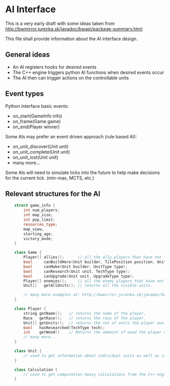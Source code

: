 AI Interface
============

This is a very early draft with some ideas taken from http://bwmirror.jurenka.sk/javadoc/bwapi/package-summary.html

This file shall provide information about the AI interface design.


General ideas
-------------

 * An AI registers hooks for desired events
 * The C++ engine triggers python AI functions when desired events occur
 * The AI then can trigger actions on the controllable units


Event types
-----------

Python interface basic events:

 * on_start(GameInfo info)
 * on_frame(Game game)
 * on_end(Player winner)

Some AIs may prefer an event driven approach (rule based AI):
 * on_unit_discover(Unit unit)
 * on_unit_complete(Unit unit)
 * on_unit_lost(Unit unit)
 * many more...


Some AIs will need to simulate ticks into the future to help make decisions for the current tick. (min-max, MCTS, etc.)


Relevant structures for the AI
------------------------------

```cpp
    struct game_info {
        int num_players;
        int map_size;
        int pop_limit;
        resources_type;
        map_view;
        starting_age;
        victory_mode;
    }
```

```cpp
    class Game {
        Player[] allies();      // all the ally players that have not left or been defeated.
        bool     canBuildHere(Unit builder, TilePosition position, UnitType type);
        bool     canMake(Unit builder, UnitType type);
        bool     canResearch(Unit unit, TechType type);
        bool     canUpgrade(Unit unit, UpgradeType type);
        Player[] enemies();     // all the enemy players that have not left or been defeated.
        Unit[]   getAllUnits(); // returns all the visible units.

        // many more examples at: http://bwmirror.jurenka.sk/javadoc/bwapi/Game.html
    }
```

```cpp
    class Player {
        string getName();   // returns the name of the player.
        Race   getRace();   // returns the race of the player.
        Unit[] getUnits();  // returns the set of units the player own.
        bool   hasResearched(TechType tech);
        int    getWood()    // Returns the ammount of wood the player owns.
        // many more...
    }
```

```cpp
    class Unit {
        // used to get information about individual units as well as issue orders to units
    }
```

```cpp
    class Calculation {
        // used to get computation heavy calculations from the C++ engine
    }
```
